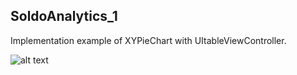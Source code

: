## SoldoAnalytics_1
Implementation example of XYPieChart with UItableViewController.



![alt text](http://candotti.info/image/soldoAnalytics_screenshot_1.png "Screenshot")
